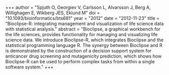 +++
author = "Spjuth O, Georgiev V, Carlsson L, Alvarsson J, Berg A, Willighagen E, Wikberg JES, Eklund M"
doi = "10.1093/bioinformatics/bts681"
year = "2012"
date = "2012-11-23"
title = "Bioclipse-R: integrating management and visualization of life science data with statistical analysis."
abstract = "Bioclipse, a graphical workbench for the life sciences, provides functionality for managing and visualizing life science data. We introduce Bioclipse-R, which integrates Bioclipse and the statistical programming language R. The synergy between Bioclipse and R is demonstrated by the construction of a decision support system for anticancer drug screening and mutagenicity prediction, which shows how Bioclipse-R can be used to perform complex tasks from within a single software system."
+++
